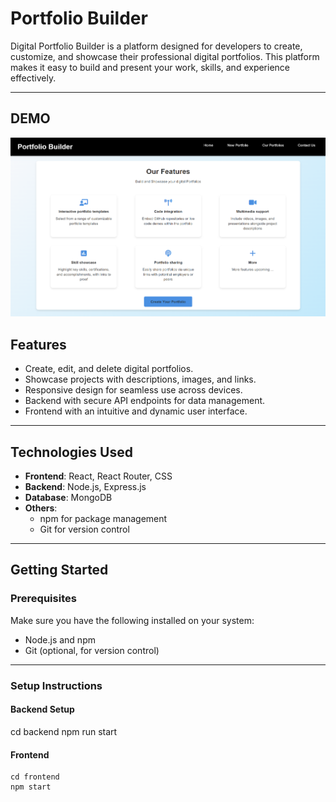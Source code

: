 
<!-- 
Instruction to Run the web application -->


# Portfolio Builder

Digital Portfolio Builder is a platform designed for developers to create, customize, and showcase their professional digital portfolios. This platform makes it easy to build and present your work, skills, and experience effectively.

---

## DEMO 
![alt text](image.png)


## Features

- Create, edit, and delete digital portfolios.
- Showcase projects with descriptions, images, and links.
- Responsive design for seamless use across devices.
- Backend with secure API endpoints for data management.
- Frontend with an intuitive and dynamic user interface.

---

## Technologies Used

- **Frontend**: React, React Router, CSS
- **Backend**: Node.js, Express.js
- **Database**: MongoDB 
- **Others**: 
  - npm for package management
  - Git for version control

---

## Getting Started

### Prerequisites

Make sure you have the following installed on your system:
- Node.js and npm
- Git (optional, for version control)

---

### Setup Instructions

#### Backend Setup

   cd backend
   npm run start



#### Frontend

    cd frontend
    npm start

